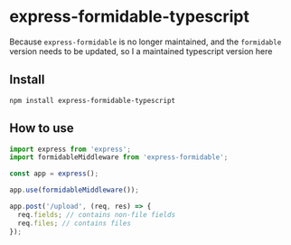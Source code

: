 # express-formidable-typescript

Because `express-formidable` is no longer maintained, and the `formidable` version needs to be updated, so I a maintained typescript version here

## Install

```
npm install express-formidable-typescript
```

## How to use

```ts
import express from 'express';
import formidableMiddleware from 'express-formidable';

const app = express();

app.use(formidableMiddleware());

app.post('/upload', (req, res) => {
  req.fields; // contains non-file fields
  req.files; // contains files
});
```